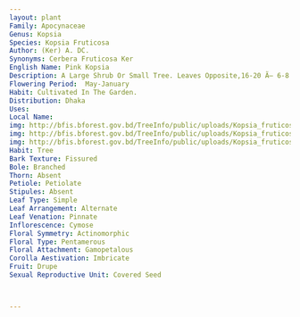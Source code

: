 ```yaml
---
layout: plant
Family: Apocynaceae
Genus: Kopsia
Species: Kopsia Fruticosa
Author: (Ker) A. DC.
Synonyms: Cerbera Fruticosa Ker
English Name: Pink Kopsia
Description: A Large Shrub Or Small Tree. Leaves Opposite,16-20 Ã— 6-8 Cm,Lamina Broadly Elliptic, Coriaceous, Apex Acuminate, Base Cuneate Or Acute, Lateral Nerves 10-13 Pairs, Glabrous. Cymes Terminal. Flowers White Or Pink. Calyx Small, Lobes With Glandular Tips. Corolla Salver-shaped, Throat Hairy, Tube Slender, Up To 3.5 Cm Long, Inflated. Stamens Included, Anthers Acute. Disc Of 2 Glands Opposite The Carpels. Carpels 2, Distinct, Ovary Villous. Fruit A Drupe, With A Large Beaked Appendage.
Flowering Period:  May-January
Habit: Cultivated In The Garden.
Distribution: Dhaka
Uses: 
Local Name: 
img: http://bfis.bforest.gov.bd/TreeInfo/public/uploads/Kopsia_fruticosa.jpg
img: http://bfis.bforest.gov.bd/TreeInfo/public/uploads/Kopsia_fruticosa1.jpg
img: http://bfis.bforest.gov.bd/TreeInfo/public/uploads/Kopsia_fruticosa2.jpg
Habit: Tree
Bark Texture: Fissured
Bole: Branched
Thorn: Absent
Petiole: Petiolate
Stipules: Absent
Leaf Type: Simple
Leaf Arrangement: Alternate
Leaf Venation: Pinnate
Inflorescence: Cymose
Floral Symmetry: Actinomorphic
Floral Type: Pentamerous
Floral Attachment: Gamopetalous
Corolla Aestivation: Imbricate
Fruit: Drupe
Sexual Reproductive Unit: Covered Seed



---
```


